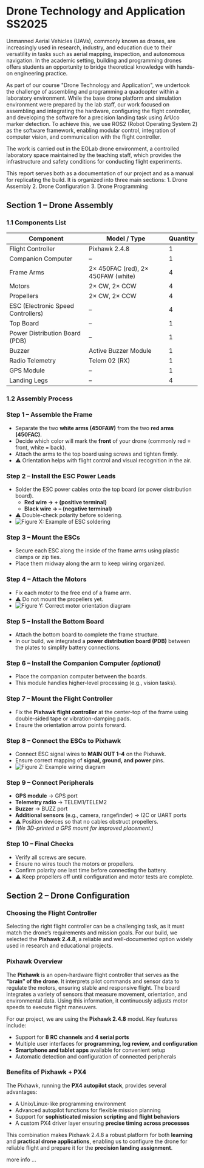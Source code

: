 # Drone Technology and Application SS2025

Unmanned Aerial Vehicles (UAVs), commonly known as drones, are increasingly used in research, industry, and education due to their versatility in tasks such as aerial mapping, inspection, and autonomous navigation. In the academic setting, building and programming drones offers students an opportunity to bridge theoretical knowledge with hands-on engineering practice.

As part of our course "Drone Technology and Application", we undertook the challenge of assembling and programming a quadcopter within a laboratory environment. While the base drone platform and simulation environment were prepared by the lab staff, our work focused on assembling and integrating the hardware, configuring the flight controller, and developing the software for a precision landing task using ArUco marker detection. To achieve this, we use ROS2 (Robot Operating System 2) as the software framework, enabling modular control, integration of computer vision, and communication with the flight controller.

The work is carried out in the EOLab drone environment, a controlled laboratory space maintained by the teaching staff, which provides the infrastructure and safety conditions for conducting flight experiments.

This report serves both as a documentation of our project and as a manual for replicating the build. It is organized into three main sections:
	1.	Drone Assembly 
	2.	Drone Configuration
	3.	Drone Programming

## Section 1 – Drone Assembly

### 1.1 Components List
| Component                         | Model / Type                      | Quantity |
|-----------------------------------|-----------------------------------|----------|
| Flight Controller                 | Pixhawk 2.4.8                     | 1        |
| Companion Computer                | –                                 | 1        |
| Frame Arms                        | 2× 450FAC (red), 2× 450FAW (white)| 4        |
| Motors                            | 2× CW, 2× CCW                     | 4        |
| Propellers                        | 2× CW, 2× CCW                     | 4        |
| ESC (Electronic Speed Controllers)| –                                 | 4        |
| Top Board                         | –                                 | 1        |
| Power Distribution Board (PDB)    | –                                 | 1        |
| Buzzer                            | Active Buzzer Module              | 1        |
| Radio Telemetry                   | Telem 02 (RX)                     | 1        |
| GPS Module                        | –                                 | 1        |
| Landing Legs                      | –                                 | 4        |

### 1.2 Assembly Process

### Step 1 – Assemble the Frame
- Separate the two **white arms (450FAW)** from the two **red arms (450FAC)**.  
- Decide which color will mark the **front** of your drone (commonly red = front, white = back).  
- Attach the arms to the top board using screws and tighten firmly.  
- ⚠️ Orientation helps with flight control and visual recognition in the air.

### Step 2 – Install the ESC Power Leads
- Solder the ESC power cables onto the top board (or power distribution board).  
  - **Red wire → + (positive terminal)**  
  - **Black wire → – (negative terminal)**  
- ⚠️ Double-check polarity before soldering.  
- ![Figure X: Example of ESC soldering](path/to/image.png)

### Step 3 – Mount the ESCs
- Secure each ESC along the inside of the frame arms using plastic clamps or zip ties.  
- Place them midway along the arm to keep wiring organized.  

### Step 4 – Attach the Motors
- Fix each motor to the free end of a frame arm.  
- ⚠️ Do not mount the propellers yet.  
- ![Figure Y: Correct motor orientation diagram](path/to/image.png)

### Step 5 – Install the Bottom Board
- Attach the bottom board to complete the frame structure.  
- In our build, we integrated a **power distribution board (PDB)** between the plates to simplify battery connections.

### Step 6 – Install the Companion Computer *(optional)*
- Place the companion computer between the boards.  
- This module handles higher-level processing (e.g., vision tasks).  

### Step 7 – Mount the Flight Controller
- Fix the **Pixhawk flight controller** at the center-top of the frame using double-sided tape or vibration-damping pads.  
- Ensure the orientation arrow points forward.  

### Step 8 – Connect the ESCs to Pixhawk
- Connect ESC signal wires to **MAIN OUT 1–4** on the Pixhawk.  
- Ensure correct mapping of **signal, ground, and power** pins.  
- ![Figure Z: Example wiring diagram](path/to/image.png)

### Step 9 – Connect Peripherals
- **GPS module** → GPS port  
- **Telemetry radio** → TELEM1/TELEM2  
- **Buzzer** → BUZZ port  
- **Additional sensors** (e.g., camera, rangefinder) → I2C or UART ports  
- ⚠️ Position devices so that no cables obstruct propellers.  
- *(We 3D-printed a GPS mount for improved placement.)*

### Step 10 – Final Checks
- Verify all screws are secure.  
- Ensure no wires touch the motors or propellers.  
- Confirm polarity one last time before connecting the battery.  
- ⚠️ Keep propellers off until configuration and motor tests are complete.

## Section 2 – Drone Configuration

### Choosing the Flight Controller
Selecting the right flight controller can be a challenging task, as it must match the drone’s requirements and mission goals. For our build, we selected the **Pixhawk 2.4.8**, a reliable and well-documented option widely used in research and educational projects.

### Pixhawk Overview
The **Pixhawk** is an open-hardware flight controller that serves as the **“brain” of the drone**. It interprets pilot commands and sensor data to regulate the motors, ensuring stable and responsive flight. The board integrates a variety of sensors that measure movement, orientation, and environmental data. Using this information, it continuously adjusts motor speeds to execute flight maneuvers.

For our project, we are using the **Pixhawk 2.4.8** model. Key features include:
- Support for **8 RC channels** and **4 serial ports**  
- Multiple user interfaces for **programming, log review, and configuration**  
- **Smartphone and tablet apps** available for convenient setup  
- Automatic detection and configuration of connected peripherals  

### Benefits of Pixhawk + PX4
The Pixhawk, running the **PX4 autopilot stack**, provides several advantages:
- A Unix/Linux-like programming environment  
- Advanced autopilot functions for flexible mission planning  
- Support for **sophisticated mission scripting and flight behaviors**  
- A custom PX4 driver layer ensuring **precise timing across processes**  

This combination makes Pixhawk 2.4.8 a robust platform for both **learning** and **practical drone applications**, enabling us to configure the drone for reliable flight and prepare it for the **precision landing assignment**.

more info ...
